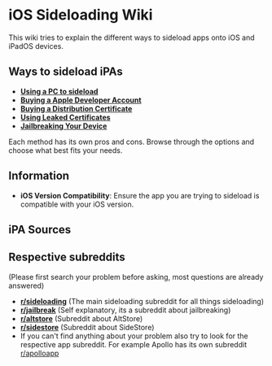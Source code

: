 # iOS Sideloading Wiki

This wiki tries to explain the different ways to sideload apps onto iOS and iPadOS devices.  

## Ways to sideload iPAs
- **[Using a PC to sideload](pc-free.md)**
- **[Buying a Apple Developer Account](dev-account.md)**
- **[Buying a Distribution Certificate](enterprise.md)**
- **[Using Leaked Certificates](leaked.md)**
- **[Jailbreaking Your Device](jailbreak.md)**

Each method has its own pros and cons. Browse through the options and choose what best fits your needs.

## Information

- **iOS Version Compatibility**: Ensure the app you are trying to sideload is compatible with your iOS version.

## iPA Sources

## Respective subreddits
(Please first search your problem before asking, most questions are already answered)

- **[r/sideloading](https://www.reddit.com/r/sideloading)** (The main sideloading subreddit for all things sideloading)
- **[r/jailbreak](https://www.reddit.com/r/jailbreak)** (Self explanatory, its a subreddit about jailbreaking)
- **[r/altstore](https://www.reddit.com/r/AltStore)** (Subreddit about AltStore)
- **[r/sidestore](https://www.reddit.com/r/SideStore)** (Subreddit about SideStore)
- If you can't find anything about your problem also try to look for the respective app subreddit. For example Apollo has its own subreddit [r/apolloapp](https://www.reddit.com/r/apolloapp)
